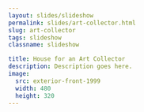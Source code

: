 ```yaml
---
layout: slides/slideshow
permalink: slides/art-collector.html
slug: art-collector
tags: slideshow
classname: slideshow

title: House for an Art Collector
description: Description goes here.
image:
  src: exterior-front-1999
  width: 480
  height: 320
---
```

